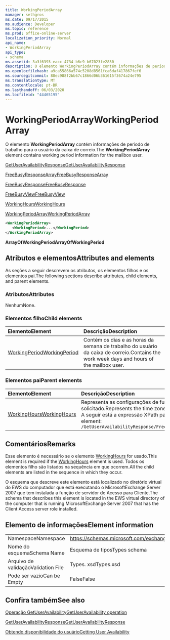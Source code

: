 ```yaml
---
title: WorkingPeriodArray
manager: sethgros
ms.date: 09/17/2015
ms.audience: Developer
ms.topic: reference
ms.prod: office-online-server
localization_priority: Normal
api_name:
- WorkingPeriodArray
api_type:
- schema
ms.assetid: 3a3f6393-eacc-4734-b6c9-b67023fe2830
description: O elemento WorkingPeriodArray contém informações de período de trabalho para o usuário da caixa de correio.
ms.openlocfilehash: a9ca55866a574c5208d8561fca6daf417867fef6
ms.sourcegitcommit: 88ec988f2bb67c1866d06b361615f3674a24e795
ms.translationtype: MT
ms.contentlocale: pt-BR
ms.lasthandoff: 06/03/2020
ms.locfileid: "44465195"
---
```

# <a name="workingperiodarray"></a><span data-ttu-id="50c47-103">WorkingPeriodArray</span><span class="sxs-lookup"><span data-stu-id="50c47-103">WorkingPeriodArray</span></span>

<span data-ttu-id="50c47-104">O elemento **WorkingPeriodArray** contém informações de período de trabalho para o usuário da caixa de correio.</span><span class="sxs-lookup"><span data-stu-id="50c47-104">The **WorkingPeriodArray** element contains working period information for the mailbox user.</span></span> 
  
[<span data-ttu-id="50c47-105">GetUserAvailabilityResponse</span><span class="sxs-lookup"><span data-stu-id="50c47-105">GetUserAvailabilityResponse</span></span>](getuseravailabilityresponse.md)
  
[<span data-ttu-id="50c47-106">FreeBusyResponseArray</span><span class="sxs-lookup"><span data-stu-id="50c47-106">FreeBusyResponseArray</span></span>](freebusyresponsearray.md)
  
[<span data-ttu-id="50c47-107">FreeBusyResponse</span><span class="sxs-lookup"><span data-stu-id="50c47-107">FreeBusyResponse</span></span>](freebusyresponse.md)
  
[<span data-ttu-id="50c47-108">FreeBusyView</span><span class="sxs-lookup"><span data-stu-id="50c47-108">FreeBusyView</span></span>](freebusyview.md)
  
[<span data-ttu-id="50c47-109">WorkingHours</span><span class="sxs-lookup"><span data-stu-id="50c47-109">WorkingHours</span></span>](workinghours-ex15websvcsotherref.md)
  
[<span data-ttu-id="50c47-110">WorkingPeriodArray</span><span class="sxs-lookup"><span data-stu-id="50c47-110">WorkingPeriodArray</span></span>](workingperiodarray.md)
  
```xml
<WorkingPeriodArray>
   <WorkingPeriod>...</WorkingPeriod>
</WorkingPeriodArray>
```

 <span data-ttu-id="50c47-111">**ArrayOfWorkingPeriod**</span><span class="sxs-lookup"><span data-stu-id="50c47-111">**ArrayOfWorkingPeriod**</span></span>
## <a name="attributes-and-elements"></a><span data-ttu-id="50c47-112">Atributos e elementos</span><span class="sxs-lookup"><span data-stu-id="50c47-112">Attributes and elements</span></span>

<span data-ttu-id="50c47-113">As seções a seguir descrevem os atributos, os elementos filhos e os elementos pai.</span><span class="sxs-lookup"><span data-stu-id="50c47-113">The following sections describe attributes, child elements, and parent elements.</span></span>
  
### <a name="attributes"></a><span data-ttu-id="50c47-114">Atributos</span><span class="sxs-lookup"><span data-stu-id="50c47-114">Attributes</span></span>

<span data-ttu-id="50c47-115">Nenhum</span><span class="sxs-lookup"><span data-stu-id="50c47-115">None.</span></span>
  
### <a name="child-elements"></a><span data-ttu-id="50c47-116">Elementos filho</span><span class="sxs-lookup"><span data-stu-id="50c47-116">Child elements</span></span>

|<span data-ttu-id="50c47-117">**Elemento**</span><span class="sxs-lookup"><span data-stu-id="50c47-117">**Element**</span></span>|<span data-ttu-id="50c47-118">**Descrição**</span><span class="sxs-lookup"><span data-stu-id="50c47-118">**Description**</span></span>|
|:-----|:-----|
|[<span data-ttu-id="50c47-119">WorkingPeriod</span><span class="sxs-lookup"><span data-stu-id="50c47-119">WorkingPeriod</span></span>](workingperiod.md) <br/> |<span data-ttu-id="50c47-120">Contém os dias e as horas da semana de trabalho do usuário da caixa de correio.</span><span class="sxs-lookup"><span data-stu-id="50c47-120">Contains the work week days and hours of the mailbox user.</span></span>  <br/> |
   
### <a name="parent-elements"></a><span data-ttu-id="50c47-121">Elementos pai</span><span class="sxs-lookup"><span data-stu-id="50c47-121">Parent elements</span></span>

|<span data-ttu-id="50c47-122">**Elemento**</span><span class="sxs-lookup"><span data-stu-id="50c47-122">**Element**</span></span>|<span data-ttu-id="50c47-123">**Descrição**</span><span class="sxs-lookup"><span data-stu-id="50c47-123">**Description**</span></span>|
|:-----|:-----|
|[<span data-ttu-id="50c47-124">WorkingHours</span><span class="sxs-lookup"><span data-stu-id="50c47-124">WorkingHours</span></span>](workinghours-ex15websvcsotherref.md) <br/> |<span data-ttu-id="50c47-125">Representa as configurações de fuso horário e as horas de trabalho do usuário de caixa de correio solicitado.</span><span class="sxs-lookup"><span data-stu-id="50c47-125">Represents the time zone settings and working hours for the requested mailbox user.</span></span>  <br/> <span data-ttu-id="50c47-126">A seguir está a expressão XPath para este elemento:</span><span class="sxs-lookup"><span data-stu-id="50c47-126">The following is the XPath expression to this element:</span></span>  <br/>  `/GetUserAvailabilityResponse/FreeBusyResponseArray/FreeBusyResponse/FreeBusyView/WorkingHours` <br/> |
   
## <a name="remarks"></a><span data-ttu-id="50c47-127">Comentários</span><span class="sxs-lookup"><span data-stu-id="50c47-127">Remarks</span></span>

<span data-ttu-id="50c47-128">Esse elemento é necessário se o elemento [WorkingHours](workinghours-ex15websvcsotherref.md) for usado.</span><span class="sxs-lookup"><span data-stu-id="50c47-128">This element is required if the [WorkingHours](workinghours-ex15websvcsotherref.md) element is used.</span></span> <span data-ttu-id="50c47-129">Todos os elementos filho são listados na sequência em que ocorrem.</span><span class="sxs-lookup"><span data-stu-id="50c47-129">All the child elements are listed in the sequence in which they occur.</span></span> 
  
<span data-ttu-id="50c47-130">O esquema que descreve este elemento está localizado no diretório virtual do EWS do computador que está executando o MicrosoftExchange Server 2007 que tem instalada a função de servidor de Acesso para Cliente.</span><span class="sxs-lookup"><span data-stu-id="50c47-130">The schema that describes this element is located in the EWS virtual directory of the computer that is running MicrosoftExchange Server 2007 that has the Client Access server role installed.</span></span>
  
## <a name="element-information"></a><span data-ttu-id="50c47-131">Elemento de informações</span><span class="sxs-lookup"><span data-stu-id="50c47-131">Element information</span></span>

|||
|:-----|:-----|
|<span data-ttu-id="50c47-132">Namespace</span><span class="sxs-lookup"><span data-stu-id="50c47-132">Namespace</span></span>  <br/> |https://schemas.microsoft.com/exchange/services/2006/types  <br/> |
|<span data-ttu-id="50c47-133">Nome do esquema</span><span class="sxs-lookup"><span data-stu-id="50c47-133">Schema Name</span></span>  <br/> |<span data-ttu-id="50c47-134">Esquema de tipos</span><span class="sxs-lookup"><span data-stu-id="50c47-134">Types schema</span></span>  <br/> |
|<span data-ttu-id="50c47-135">Arquivo de validação</span><span class="sxs-lookup"><span data-stu-id="50c47-135">Validation File</span></span>  <br/> |<span data-ttu-id="50c47-136">Types. xsd</span><span class="sxs-lookup"><span data-stu-id="50c47-136">Types.xsd</span></span>  <br/> |
|<span data-ttu-id="50c47-137">Pode ser vazio</span><span class="sxs-lookup"><span data-stu-id="50c47-137">Can be Empty</span></span>  <br/> |<span data-ttu-id="50c47-138">False</span><span class="sxs-lookup"><span data-stu-id="50c47-138">False</span></span>  <br/> |
   
## <a name="see-also"></a><span data-ttu-id="50c47-139">Confira também</span><span class="sxs-lookup"><span data-stu-id="50c47-139">See also</span></span>



[<span data-ttu-id="50c47-140">Operação GetUserAvailability</span><span class="sxs-lookup"><span data-stu-id="50c47-140">GetUserAvailability operation</span></span>](getuseravailability-operation.md)
  
[<span data-ttu-id="50c47-141">GetUserAvailabilityResponse</span><span class="sxs-lookup"><span data-stu-id="50c47-141">GetUserAvailabilityResponse</span></span>](getuseravailabilityresponse.md)


[<span data-ttu-id="50c47-142">Obtendo disponibilidade do usuário</span><span class="sxs-lookup"><span data-stu-id="50c47-142">Getting User Availability</span></span>](https://msdn.microsoft.com/library/d4133fcb-9b0f-4e6b-aadf-a389da83516a%28Office.15%29.aspx)

